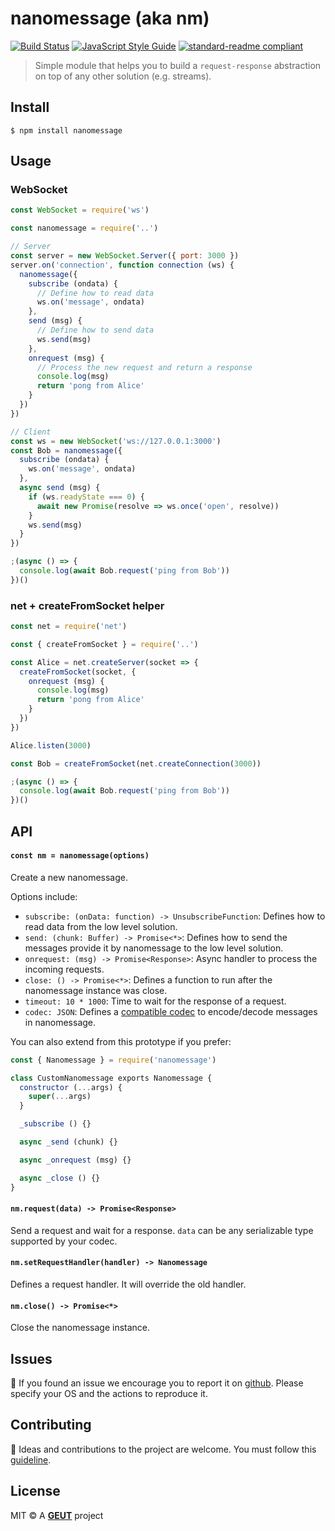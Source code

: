 # nanomessage (aka nm)

[![Build Status](https://travis-ci.com/geut/nanomessage.svg?branch=master)](https://travis-ci.com/geut/nanomessage)
[![JavaScript Style Guide](https://img.shields.io/badge/code_style-standard-brightgreen.svg)](https://standardjs.com)
[![standard-readme compliant](https://img.shields.io/badge/readme%20style-standard-brightgreen.svg?style=flat-square)](https://github.com/RichardLitt/standard-readme)

> Simple module that helps you to build a `request-response` abstraction on top of any other solution (e.g. streams).

## <a name="install"></a> Install

```
$ npm install nanomessage
```

## <a name="usage"></a> Usage

### WebSocket
```javascript
const WebSocket = require('ws')

const nanomessage = require('..')

// Server
const server = new WebSocket.Server({ port: 3000 })
server.on('connection', function connection (ws) {
  nanomessage({
    subscribe (ondata) {
      // Define how to read data
      ws.on('message', ondata)
    },
    send (msg) {
      // Define how to send data
      ws.send(msg)
    },
    onrequest (msg) {
      // Process the new request and return a response
      console.log(msg)
      return 'pong from Alice'
    }
  })
})

// Client
const ws = new WebSocket('ws://127.0.0.1:3000')
const Bob = nanomessage({
  subscribe (ondata) {
    ws.on('message', ondata)
  },
  async send (msg) {
    if (ws.readyState === 0) {
      await new Promise(resolve => ws.once('open', resolve))
    }
    ws.send(msg)
  }
})

;(async () => {
  console.log(await Bob.request('ping from Bob'))
})()
```

### net + createFromSocket helper
```javascript
const net = require('net')

const { createFromSocket } = require('..')

const Alice = net.createServer(socket => {
  createFromSocket(socket, {
    onrequest (msg) {
      console.log(msg)
      return 'pong from Alice'
    }
  })
})

Alice.listen(3000)

const Bob = createFromSocket(net.createConnection(3000))

;(async () => {
  console.log(await Bob.request('ping from Bob'))
})()
```

## <a name="api"></a> API

#### `const nm = nanomessage(options)`

Create a new nanomessage.

Options include:

- `subscribe: (onData: function) -> UnsubscribeFunction`: Defines how to read data from the low level solution.
- `send: (chunk: Buffer) -> Promise<*>`: Defines how to send the messages provide it by nanomessage to the low level solution.
- `onrequest: (msg) -> Promise<Response>`: Async handler to process the incoming requests.
- `close: () -> Promise<*>`: Defines a function to run after the nanomessage instance was close.
- `timeout: 10 * 1000`: Time to wait for the response of a request.
- `codec: JSON`: Defines a [compatible codec](https://github.com/mafintosh/codecs) to encode/decode messages in nanomessage.

You can also extend from this prototype if you prefer:

```javascript
const { Nanomessage } = require('nanomessage')

class CustomNanomessage exports Nanomessage {
  constructor (...args) {
    super(...args)
  }

  _subscribe () {}

  async _send (chunk) {}

  async _onrequest (msg) {}

  async _close () {}
}
```

#### `nm.request(data) -> Promise<Response>`

Send a request and wait for a response. `data` can be any serializable type supported by your codec.

#### `nm.setRequestHandler(handler) -> Nanomessage`

Defines a request handler. It will override the old handler.

#### `nm.close() -> Promise<*>`

Close the nanomessage instance.

## <a name="issues"></a> Issues

:bug: If you found an issue we encourage you to report it on [github](https://github.com/geut/nanomessage/issues). Please specify your OS and the actions to reproduce it.

## <a name="contribute"></a> Contributing

:busts_in_silhouette: Ideas and contributions to the project are welcome. You must follow this [guideline](https://github.com/geut/nanomessage/blob/master/CONTRIBUTING.md).

## License

MIT © A [**GEUT**](http://geutstudio.com/) project

